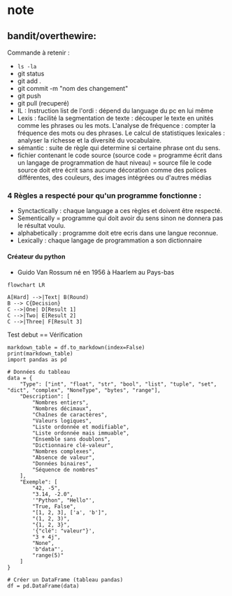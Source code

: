 # note
## bandit/overthewire: 
Commande à retenir :
* `ls -la`
*  git status
*  git add .
*  git commit -m "nom des changement"
*  git push
*  git pull (recuperé)
*  IL : Instruction list de l'ordi : dépend du language du pc en lui même
*  Lexis : facilité la segmentation de texte : découper le texte en unités comme les phrases ou les mots.
L'analyse de fréquence : compter la fréquence des mots ou des phrases.
Le calcul de statistiques lexicales : analyser la richesse et la diversité du vocabulaire.
* sémantic : suite de règle qui determine si certaine phrase ont du sens.
* fichier contenant le code source (source code = programme écrit dans un langage de programmation de haut niveau) = source file
  le code source doit etre écrit sans aucune décoration comme des polices différentes, des couleurs, des images intégrées ou d'autres médias
### 4 Règles a respecté pour qu'un programme fonctionne :

* Synctactically : chaque language a ces règles et doivent être respecté.
* Sementically = programme qui doit avoir du sens sinon ne donnera pas le résultat voulu.
* alphabetically : programme doit etre ecris dans une langue reconnue.
* Lexically : ​chaque langage de programmation a son dictionnaire
#### Créateur du python
* Guido Van Rossum né en 1956 à Haarlem au Pays-bas 


```mermaid
flowchart LR

A[Hard] -->|Text| B(Round)
B --> C{Decision}
C -->|One| D[Result 1]
C -->|Two| E[Result 2]
C -->|Three| F[Result 3]
```
Test debut
== Vérification

```pandas
markdown_table = df.to_markdown(index=False)
print(markdown_table)
import pandas as pd

# Données du tableau
data = {
    "Type": ["int", "float", "str", "bool", "list", "tuple", "set", "dict", "complex", "NoneType", "bytes", "range"],
    "Description": [
        "Nombres entiers",
        "Nombres décimaux",
        "Chaînes de caractères",
        "Valeurs logiques",
        "Liste ordonnée et modifiable",
        "Liste ordonnée mais immuable",
        "Ensemble sans doublons",
        "Dictionnaire clé-valeur",
        "Nombres complexes",
        "Absence de valeur",
        "Données binaires",
        "Séquence de nombres"
    ],
    "Exemple": [
        "42, -5",
        "3.14, -2.0",
        '"Python", "Hello"',
        "True, False",
        "[1, 2, 3], ['a', 'b']",
        "(1, 2, 3)",
        "{1, 2, 3}",
        '{"clé": "valeur"}',
        "3 + 4j",
        "None",
        'b"data"',
        "range(5)"
    ]
}

# Créer un DataFrame (tableau pandas)
df = pd.DataFrame(data)




